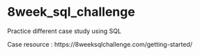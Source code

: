 # 8week_sql_challenge
<p>Practice different case study using SQL</p>
Case resource : https://8weeksqlchallenge.com/getting-started/
